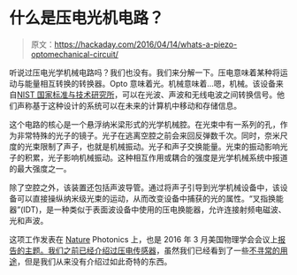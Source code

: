 # 什么是压电光机电路？

> 原文：<https://hackaday.com/2016/04/14/whats-a-piezo-optomechanical-circuit/>

听说过压电光学机械电路吗？我们也没有。我们来分解一下。压电意味着某种将运动与能量相互转换的转换器。Opto 意味着光。机械意味着…嗯，机械。该设备来自[NIST 国家标准与技术研究所](http://www.nist.gov/cnst/nists-optomechanical-transducer-links-sound-light-and-radio-waves.cfm)，可以在光波、声波和无线电波之间转换信号。他们声称基于这种设计的系统可以在未来的计算机中移动和存储信息。

这个电路的核心是一个悬浮纳米梁形式的光学机械腔。在光束中有一系列的孔，作为非常特殊的光子的镜子。光子在逃离空腔之前会来回反弹数千次。同时，奈米尺度的光束限制了声子，也就是机械振动。光子和声子交换能量。光束的振动影响光子的积累，光子影响机械振动。这种相互作用或耦合的强度是光学机械系统中报道的最大强度之一。

除了空腔之外，该装置还包括声波导管。通过将声子引导到光学机械设备中，该设备可以直接操纵纳米级光束的运动，从而改变设备中捕获的光的属性。“叉指换能器”(IDT)，是一种类似于表面波设备中使用的压电换能器，允许连接射频电磁波、光和声波。

这项工作发表在 [Nature](http://dx.doi.org/10.1038/nphoton.2016.46) Photonics 上，也是 2016 年 3 月美国物理学会会议上[报告的主题。我们之前已经介绍过](http://meetings.aps.org/Meeting/MAR16/Session/B52.7)[压电传感器](http://hackaday.com/2015/12/12/piezoelectric-transformers-are-a-thing-have-you-used-one/)，虽然我们已经看到了一些[不寻常的用途](http://hackaday.com/2014/10/30/piezo-vacuum-pump-for-lightweight-pick-and-place/)，但是我们从来没有介绍过如此奇特的东西。